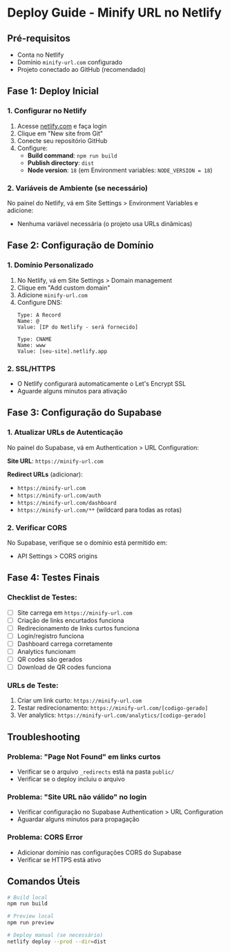 # Deploy Guide - Minify URL no Netlify

## Pré-requisitos
- Conta no Netlify
- Domínio `minify-url.com` configurado
- Projeto conectado ao GitHub (recomendado)

## Fase 1: Deploy Inicial

### 1. Configurar no Netlify
1. Acesse [netlify.com](https://netlify.com) e faça login
2. Clique em "New site from Git"
3. Conecte seu repositório GitHub
4. Configure:
   - **Build command**: `npm run build`
   - **Publish directory**: `dist`
   - **Node version**: `18` (em Environment variables: `NODE_VERSION = 18`)

### 2. Variáveis de Ambiente (se necessário)
No painel do Netlify, vá em Site Settings > Environment Variables e adicione:
- Nenhuma variável necessária (o projeto usa URLs dinâmicas)

## Fase 2: Configuração de Domínio

### 1. Domínio Personalizado
1. No Netlify, vá em Site Settings > Domain management
2. Clique em "Add custom domain"
3. Adicione `minify-url.com`
4. Configure DNS:
   ```
   Type: A Record
   Name: @
   Value: [IP do Netlify - será fornecido]
   
   Type: CNAME
   Name: www
   Value: [seu-site].netlify.app
   ```

### 2. SSL/HTTPS
- O Netlify configurará automaticamente o Let's Encrypt SSL
- Aguarde alguns minutos para ativação

## Fase 3: Configuração do Supabase

### 1. Atualizar URLs de Autenticação
No painel do Supabase, vá em Authentication > URL Configuration:

**Site URL**: `https://minify-url.com`

**Redirect URLs** (adicionar):
- `https://minify-url.com`
- `https://minify-url.com/auth`
- `https://minify-url.com/dashboard`
- `https://minify-url.com/**` (wildcard para todas as rotas)

### 2. Verificar CORS
No Supabase, verifique se o domínio está permitido em:
- API Settings > CORS origins

## Fase 4: Testes Finais

### Checklist de Testes:
- [ ] Site carrega em `https://minify-url.com`
- [ ] Criação de links encurtados funciona
- [ ] Redirecionamento de links curtos funciona
- [ ] Login/registro funciona
- [ ] Dashboard carrega corretamente
- [ ] Analytics funcionam
- [ ] QR codes são gerados
- [ ] Download de QR codes funciona

### URLs de Teste:
1. Criar um link curto: `https://minify-url.com`
2. Testar redirecionamento: `https://minify-url.com/[codigo-gerado]`
3. Ver analytics: `https://minify-url.com/analytics/[codigo-gerado]`

## Troubleshooting

### Problema: "Page Not Found" em links curtos
- Verificar se o arquivo `_redirects` está na pasta `public/`
- Verificar se o deploy incluiu o arquivo

### Problema: "Site URL não válido" no login
- Verificar configuração no Supabase Authentication > URL Configuration
- Aguardar alguns minutos para propagação

### Problema: CORS Error
- Adicionar domínio nas configurações CORS do Supabase
- Verificar se HTTPS está ativo

## Comandos Úteis

```bash
# Build local
npm run build

# Preview local
npm run preview

# Deploy manual (se necessário)
netlify deploy --prod --dir=dist
```